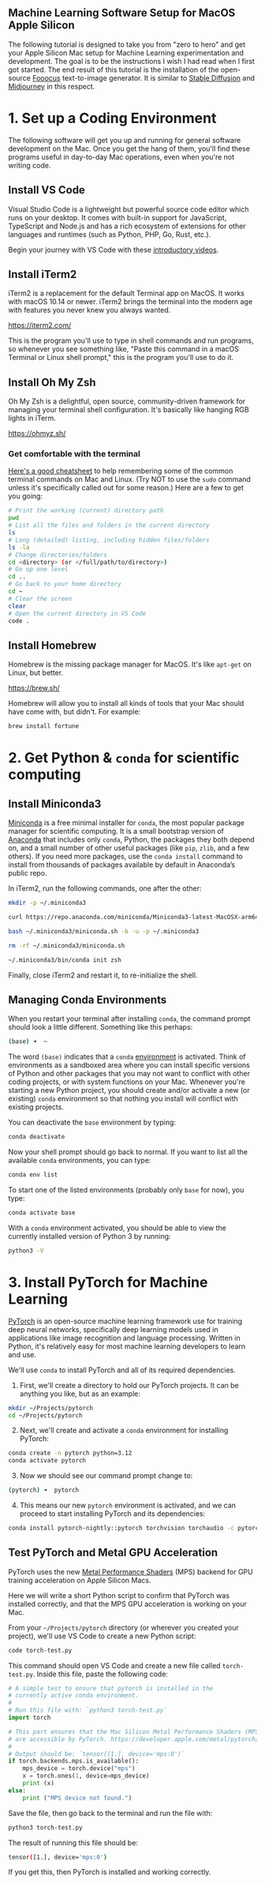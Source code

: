 ## Machine Learning Software Setup for MacOS Apple Silicon

The following tutorial is designed to take you from "zero to hero" and get your Apple Silicon Mac setup for Machine Learning experimentation and development. The goal is to be the instructions I wish I had read when I first got started. The end result of this tutorial is the installation of the open-source [Fooocus](https://github.com/lllyasviel/Fooocus) text-to-image generator. It is similar to [Stable Diffusion](https://stablediffusionweb.com/) and [Midjourney](https://www.midjourney.com/) in this respect.

# 1. Set up a Coding Environment

The following software will get you up and running for general software development on the Mac. Once you get the hang of them, you'll find these programs useful in day-to-day Mac operations, even when you're not writing code.

## Install VS Code

Visual Studio Code is a lightweight but powerful source code editor which runs on your desktop. It comes with built-in support for JavaScript, TypeScript and Node.js and has a rich ecosystem of extensions for other languages and runtimes (such as Python, PHP, Go, Rust, etc.).

Begin your journey with VS Code with these [introductory videos](https://code.visualstudio.com/docs/introvideos/overview).

## Install iTerm2

iTerm2 is a replacement for the default Terminal app on MacOS. It works with macOS 10.14 or newer. iTerm2 brings the terminal into the modern age with features you never knew you always wanted.

https://iterm2.com/

This is the program you'll use to type in shell commands and run programs, so whenever you see something like, "Paste this command in a macOS Terminal or Linux shell prompt," this is the program you'll use to do it.

## Install Oh My Zsh

Oh My Zsh is a delightful, open source, community-driven framework for managing your terminal shell configuration. It's basically like hanging RGB lights in iTerm.

https://ohmyz.sh/

### Get comfortable with the terminal

[Here's a good cheatsheet](https://www.lifewire.com/mac-terminal-commands-4774997) to help remembering some of the common terminal commands on Mac and Linux. (Try NOT to use the `sudo` command unless it's specifically called out for some reason.) Here are a few to get you going:

```sh
# Print the working (current) directory path
pwd
# List all the files and folders in the current directory
ls
# Long (detailed) listing, including hidden files/folders
ls -la
# Change directories/folders
cd <directory> (or </full/path/to/directory>)
# Go up one level
cd ..
# Go back to your home directory
cd ~
# Clear the screen
clear
# Open the current directory in VS Code
code .
```

## Install Homebrew

Homebrew is the missing package manager for MacOS. It's like `apt-get` on Linux, but better.

https://brew.sh/

Homebrew will allow you to install all kinds of tools that your Mac should have come with, but didn't. For example:

```zsh
brew install fortune
```

# 2. Get Python & `conda` for scientific computing

## Install Miniconda3

[Miniconda](https://docs.conda.io/projects/miniconda/en/latest/) is a free minimal installer for `conda`, the most popular package manager for scientific computing. It is a small bootstrap version of [Anaconda](https://www.anaconda.com/) that includes only `conda`, Python, the packages they both depend on, and a small number of other useful packages (like `pip`, `zlib`, and a few others). If you need more packages, use the `conda install` command to install from thousands of packages available by default in Anaconda’s public repo.

In iTerm2, run the following commands, one after the other:

```bash
mkdir -p ~/.miniconda3
```

```bash
curl https://repo.anaconda.com/miniconda/Miniconda3-latest-MacOSX-arm64.sh -o ~/.miniconda3/miniconda.sh
```

```bash
bash ~/.miniconda3/miniconda.sh -b -u -p ~/.miniconda3
```

```zsh
rm -rf ~/.miniconda3/miniconda.sh
```

```bash
~/.miniconda3/bin/conda init zsh
```

Finally, close iTerm2 and restart it, to re-initialize the shell.

## Managing Conda Environments

When you restart your terminal after installing `conda`, the command prompt should look a little different. Something like this perhaps:

```zsh
(base) ➜  ~
```

The word `(base)` indicates that a `conda` [environment](https://docs.conda.io/projects/conda/en/latest/user-guide/tasks/manage-environments.html) is activated. Think of environments as a sandboxed area where you can install specific versions of Python and other packages that you may not want to conflict with other coding projects, or with system functions on your Mac. Whenever you're starting a new Python project, you should create and/or activate a new (or existing) `conda` environment so that nothing you install will conflict with existing projects.

You can deactivate the `base` environment by typing:

```zsh
conda deactivate
```

Now your shell prompt should go back to normal. If you want to list all the available `conda` environments, you can type:

```zsh
conda env list
```

To start one of the listed environments (probably only `base` for now), you type:

```zsh
conda activate base
```

With a `conda` environment activated, you should be able to view the currently installed version of Python 3 by running:

```sh
python3 -V
```

# 3. Install PyTorch for Machine Learning

[PyTorch](https://pytorch.org/) is an open-source machine learning framework use for training deep neural networks, specifically deep learning models used in applications like image recognition and language processing. Written in Python, it's relatively easy for most machine learning developers to learn and use.

We'll use `conda` to install PyTorch and all of its required dependencies.

1.  First, we'll create a directory to hold our PyTorch projects. It can be anything you like, but as an example:

```sh
mkdir ~/Projects/pytorch
cd ~/Projects/pytorch
```

2. Next, we'll create and activate a `conda` environment for installing PyTorch:

```sh
conda create -n pytorch python=3.12
conda activate pytorch
```

3.  Now we should see our command prompt change to:

```sh
(pytorch) ➜  pytorch
```

4.  This means our new `pytorch` environment is activated, and we can proceed to start installing PyTorch and its dependencies:

```sh
conda install pytorch-nightly::pytorch torchvision torchaudio -c pytorch-nightly
```

## Test PyTorch and Metal GPU Acceleration

PyTorch uses the new [Metal Performance Shaders](https://developer.apple.com/metal/pytorch/) (MPS) backend for GPU training acceleration on Apple Silicon Macs.

Here we will write a short Python script to confirm that PyTorch was installed correctly, and that the MPS GPU acceleration is working on your Mac.

From your `~/Projects/pytorch` directory (or wherever you created your project), we'll use VS Code to create a new Python script:

```sh
code torch-test.py
```

This command should open VS Code and create a new file called `torch-test.py`. Inside this file, paste the following code:

```python
# A simple test to ensure that pytorch is installed in the
# currently active conda environment.
#
# Run this file with: `python3 torch-test.py`
import torch

# This part ensures that the Mac Silicon Metal Performance Shaders (MPS)
# are accessible by PyTorch. https://developer.apple.com/metal/pytorch/
#
# Output should be: `tensor([1.], device='mps:0')`
if torch.backends.mps.is_available():
    mps_device = torch.device("mps")
    x = torch.ones(1, device=mps_device)
    print (x)
else:
    print ("MPS device not found.")
```

Save the file, then go back to the terminal and run the file with:

```sh
python3 torch-test.py
```

The result of running this file should be:

```sh
tensor([1.], device='mps:0')
```

If you get this, then PyTorch is installed and working correctly.
